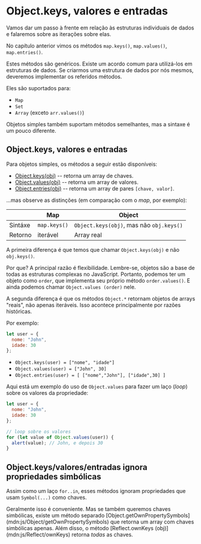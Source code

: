 # Object.keys, valores e entradas

Vamos dar um passo à frente em relação às estruturas individuais de dados e falaremos sobre as iterações sobre elas.

No capítulo anterior vimos os métodos `map.keys()`, `map.values()`, `map.entries()`.

Estes métodos são genéricos. Existe um acordo comum para utilizá-los em estruturas de dados. Se criarmos uma estrutura de dados por nós mesmos, deveremos implementar os referidos métodos.

Eles são suportados para:

- `Map`
- `Set`
- `Array` (exceto `arr.values()`)

Objetos simples também suportam métodos semelhantes, mas a sintaxe é um pouco diferente.

## Object.keys, valores e entradas

Para objetos simples, os métodos a seguir estão disponíveis:

- [Object.keys(obj)](mdn:js/Object/keys) -- retorna um array de chaves.
- [Object.values(obj)](mdn:js/Object/values) -- retorna um array de valores.
- [Object.entries(obj)](mdn:js/Object/entries) -- retorna um array de pares `[chave, valor]`.

...mas observe as distinções (em comparação com o *map*, por exemplo):

|             | Map              | Object       |
|-------------|------------------|--------------|
| Sintáxe     | `map.keys()`     | `Object.keys(obj)`, mas não `obj.keys()` |
| Retorno     | iterável         | Array real 

A primeira diferença é que temos que chamar `Object.keys(obj)` e não `obj.keys()`.

Por que? A principal razão é flexibilidade. Lembre-se, objetos são a base de todas as estruturas complexas no JavaScript. Portanto, podemos ter um objeto como `order`, que implementa seu próprio método `order.values()`. E ainda podemos chamar `Object.values (order)` nele.

A segunda diferença é que os métodos `Object.*` retornam objetos de arrays "reais", não apenas iteráveis. Isso acontece principalmente por razões históricas.

Por exemplo:

```js
let user = {
  nome: "John",
  idade: 30
};
```

- `Object.keys(user) = ["nome", "idade"]`
- `Object.values(user) = ["John", 30]`
- `Object.entries(user) = [ ["nome","John"], ["idade",30] ]`

Aqui está um exemplo do uso de `Object.values` para fazer um laço (*loop*) sobre os valores da propriedade:

```js executar
let user = {
  nome: "John",
  idade: 30
};

// loop sobre os valores
for (let value of Object.values(user)) {
  alert(value); // John, e depois 30
}
```

## Object.keys/valores/entradas ignora propriedades simbólicas

Assim como um laço `for..in`, esses métodos ignoram propriedades que usam `Symbol(...)` como chaves.

Geralmente isso é conveniente. Mas se também queremos chaves simbólicas, existe um método separado [Object.getOwnPropertySymbols] (mdn:js/Object/getOwnPropertySymbols) que retorna um array com chaves simbólicas apenas. Além disso, o método [Reflect.ownKeys (obj)] (mdn:js/Reflect/ownKeys) retorna *todas* as chaves.
